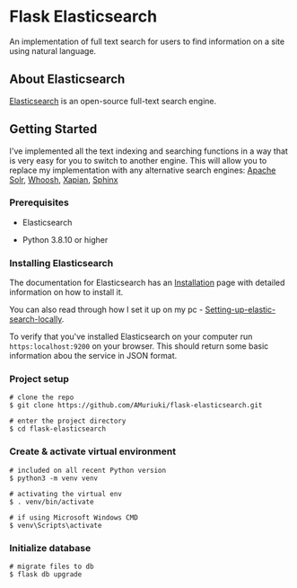 # Flask Elasticsearch

An implementation of full text search for users to find information on a site using natural language.

## About Elasticsearch

[Elasticsearch](https://www.elastic.co/guide/en/elasticsearch/reference/current/install-elasticsearch.html) is an open-source full-text search engine.

## Getting Started

I've implemented all the text indexing and searching functions in a way that is very easy for you to switch to another engine. This will allow you to replace my implementation with any alternative search engines: [Apache Solr](http://lucene.apache.org/solr/), [Whoosh](http://whoosh.readthedocs.io/), [Xapian](https://xapian.org/), [Sphinx](http://sphinxsearch.com/)

### Prerequisites
- Elasticsearch

- Python 3.8.10 or higher

### Installing Elasticsearch
The documentation for Elasticsearch has an [Installation](https://www.elastic.co/guide/en/elasticsearch/reference/current/install-elasticsearch.html) page with detailed information on how to install it.

You can also read through how I set it up on my pc - [Setting-up-elastic-search-locally](https://github.com/AMuriuki/flask-elasticsearch/wiki/Setting-up-elastic-search-locally). 

To verify that you've installed Elasticsearch on your computer run `https:localhost:9200` on your browser. This should return some basic information abou the service in JSON format.

### Project setup

```
# clone the repo
$ git clone https://github.com/AMuriuki/flask-elasticsearch.git

# enter the project directory
$ cd flask-elasticsearch
```

### Create & activate virtual environment

```
# included on all recent Python version
$ python3 -m venv venv

# activating the virtual env
$ . venv/bin/activate

# if using Microsoft Windows CMD
$ venv\Scripts\activate
```

### Initialize database

```
# migrate files to db
$ flask db upgrade
```
